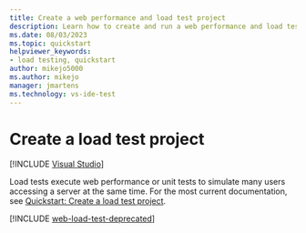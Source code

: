 ```yaml
---
title: Create a web performance and load test project
description: Learn how to create and run a web performance and load test project in Visual Studio with this quickstart.
ms.date: 08/03/2023
ms.topic: quickstart
helpviewer_keywords:
- load testing, quickstart
author: mikejo5000
ms.author: mikejo
manager: jmartens
ms.technology: vs-ide-test
---
```

# Create a load test project

 [!INCLUDE [Visual Studio](~/includes/applies-to-version/vs-windows-only.md)]

Load tests execute web performance or unit tests to simulate many users accessing a server at the same time. For the most current documentation, see [Quickstart: Create a load test project](/previous-versions/visualstudio/visual-studio-2017/test/quickstart-create-a-load-test-project).

[!INCLUDE [web-load-test-deprecated](includes/web-load-test-deprecated.md)]